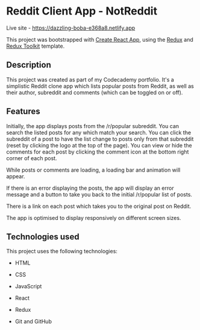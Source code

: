 # Reddit Client App - NotReddit

Live site - https://dazzling-boba-e368a8.netlify.app

This project was bootstrapped with [Create React App](https://github.com/facebook/create-react-app), using the [Redux](https://redux.js.org/) and [Redux Toolkit](https://redux-toolkit.js.org/) template.

## Description

This project was created as part of my Codecademy portfolio. It's a simplistic Reddit clone app which lists popular posts from Reddit, as well as their author, subreddit and comments (which can be toggled on or off).

## Features

Initially, the app displays posts from the /r/popular subreddit. You can search the listed posts for any which match your search. You can click the subreddit of a post to have the list change to posts only from that subreddit (reset by clicking the logo at the top of the page). You can view or hide the comments for each post by clicking the comment icon at the bottom right corner of each post.

While posts or comments are loading, a loading bar and animation will appear.

If there is an error displaying the posts, the app will display an error message and a button to take you back to the initial /r/popular list of posts.

There is a link on each post which takes you to the original post on Reddit.

The app is optimised to display responsively on different screen sizes.

## Technologies used

This project uses the following technologies:

- HTML

- CSS

- JavaScript

- React

- Redux

- Git and GitHub